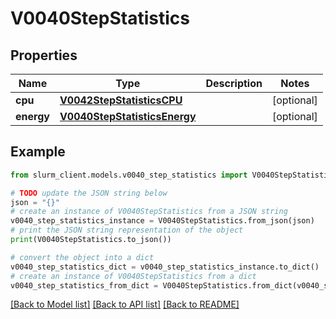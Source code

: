 # V0040StepStatistics


## Properties

Name | Type | Description | Notes
------------ | ------------- | ------------- | -------------
**cpu** | [**V0042StepStatisticsCPU**](V0042StepStatisticsCPU.md) |  | [optional] 
**energy** | [**V0040StepStatisticsEnergy**](V0040StepStatisticsEnergy.md) |  | [optional] 

## Example

```python
from slurm_client.models.v0040_step_statistics import V0040StepStatistics

# TODO update the JSON string below
json = "{}"
# create an instance of V0040StepStatistics from a JSON string
v0040_step_statistics_instance = V0040StepStatistics.from_json(json)
# print the JSON string representation of the object
print(V0040StepStatistics.to_json())

# convert the object into a dict
v0040_step_statistics_dict = v0040_step_statistics_instance.to_dict()
# create an instance of V0040StepStatistics from a dict
v0040_step_statistics_from_dict = V0040StepStatistics.from_dict(v0040_step_statistics_dict)
```
[[Back to Model list]](../README.md#documentation-for-models) [[Back to API list]](../README.md#documentation-for-api-endpoints) [[Back to README]](../README.md)


